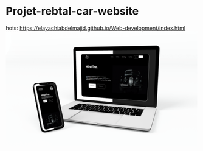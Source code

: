 # Projet-rebtal-car-website
hots: https://elayachiabdelmajid.github.io/Web-development/index.html
<img src="homepage.png"/>
